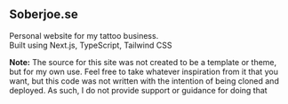 

## Soberjoe.se

Personal website for my tattoo business.<br />
Built using Next.js, TypeScript, Tailwind CSS

**Note:** The source for this site was not created to be a template or theme, but for my own use. Feel free to take whatever inspiration from it that you want, but this code was not written with the intention of being cloned and deployed. As such, I do not provide support or guidance for doing that

